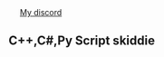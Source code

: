 <img height="16" width="16" src="https://darknesscommunity.club/images/discord.png" /> <a href="https://discord.com/users/350722017617510401">My discord</a>
<br/>
## C++,C#,Py Script skiddie

